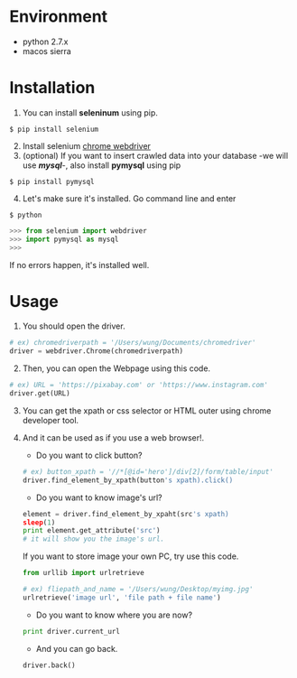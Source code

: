 Environment
============
* python 2.7.x
* macos sierra

Installation
============
1. You can install **seleninum** using pip.
```shell
$ pip install selenium
```
2. Install selenium [chrome webdriver](http://chromedriver.storage.googleapis.com/index.html)
3. (optional) If you want to insert crawled data into your database -we will use _**mysql**_-, also install **pymysql** using pip
```shell
$ pip install pymysql
```
4. Let's make sure it's installed. Go command line and enter
```shell
$ python
```
```python
>>> from selenium import webdriver
>>> import pymysql as mysql
>>> 
```
If no errors happen, it's installed well.

Usage
=====
1. You should open the driver.
```python
# ex) chromedriverpath = '/Users/wung/Documents/chromedriver'
driver = webdriver.Chrome(chromedriverpath) 
```
2. Then, you can open the Webpage using this code.
```python
# ex) URL = 'https://pixabay.com' or 'https://www.instagram.com'
driver.get(URL)
```
3. You can get the xpath or css selector or HTML outer using chrome developer tool.

4. And it can be used as if you use a web browser!.
	* Do you want to click button?
	```python
	# ex) button_xpath = '//*[@id='hero']/div[2]/form/table/input'
	driver.find_element_by_xpath(button's xpath).click()
	```

	* Do you want to know image's url?
	```python
	element = driver.find_element_by_xpaht(src's xpath)
	sleep(1)
	print element.get_attribute('src')
	# it will show you the image's url.
	```
	If you want to store image your own PC, try use this code.
	```python
	from urllib import urlretrieve

	# ex) fliepath_and_name = '/Users/wung/Desktop/myimg.jpg'
	urlretrieve('image url', 'file path + file name')
	```
	* Do you want to know where you are now?
	```python
	print driver.current_url
	```
	* And you can go back.
	```python
	driver.back()
	```